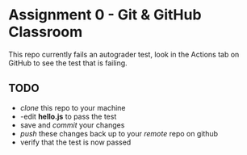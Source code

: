 # Assignment 0 - Git & GitHub Classroom

This repo currently fails an autograder test, look in the Actions tab on GitHub to see the test that is failing.
## TODO
* *clone* this repo to your machine
* -edit **hello.js** to pass the test
* save and *commit* your changes
* *push* these changes back up to your *remote* repo on github
* verify that the test is now passed
